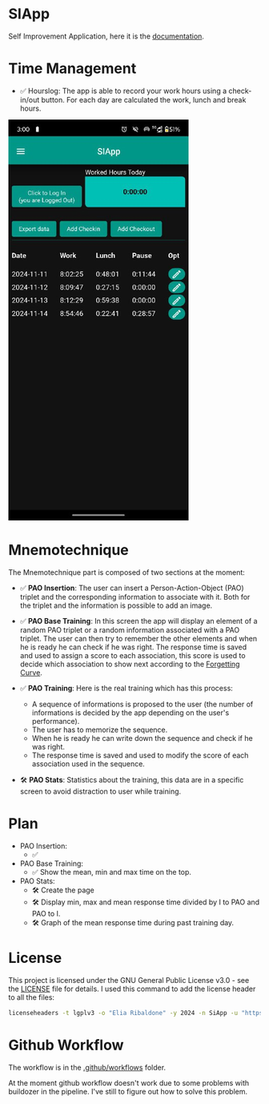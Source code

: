 <!--
Copyright (c) 2024 Elia Ribaldone.

This file is part of SiApp 
(see https://github.com/Elia1996/siapp).

This program is free software: you can redistribute it and/or modify
it under the terms of the GNU General Public License as published by
the Free Software Foundation, either version 3 of the License, or
(at your option) any later version.

This program is distributed in the hope that it will be useful,
but WITHOUT ANY WARRANTY; without even the implied warranty of
MERCHANTABILITY or FITNESS FOR A PARTICULAR PURPOSE.  See the
GNU General Public License for more details.

You should have received a copy of the GNU General Public License
along with this program. If not, see <http://www.gnu.org/licenses/>.-->
# SIApp
Self Improvement Application, here it is the [documentation](https://elia1996.github.io/siapp/).

# Time Management

- ✅ Hourslog:  The app is able to record your work hours using a check-in/out button.
 For each day are calculated the work, lunch and break hours.
 
 ![alt text](resources/image.png)


# Mnemotechnique
The Mnemotechnique part is composed of two sections at the moment:

- ✅ **PAO Insertion**: The user can insert a Person-Action-Object (PAO) triplet and the corresponding information to associate with it. Both for the triplet and the information is possible to add an image.
- ✅ **PAO Base Training**: In this screen the app will display an element of a random PAO triplet or a random information associated with a PAO triplet. The user can then try to remember the other elements and when he is ready he can check if he was right. The response time is saved and used to assign a score to each association, this score is used to decide which association to show next according to the [Forgetting Curve](https://en.wikipedia.org/wiki/Forgetting_curve).

- ✅ **PAO Training**: Here is the real training which has this process:
    - A sequence of informations is proposed to the user (the number of informations is decided by the app depending on the user's performance).
    - The user has to memorize the sequence.
    - When he is ready he can write down the sequence and check if he was right.
    - The response time is saved and used to modify the score of each association used in the sequence.

- 🛠️ **PAO Stats**: Statistics about the training, this data are in a specific screen to avoid distraction to user while training.

# Plan 
- PAO Insertion:
    - ✅ 
- PAO Base Training:
    - ✅ Show the mean, min and max time on the top. 
- PAO Stats:
    - 🛠️ Create the page
    - 🛠️ Display min, max and mean response time divided by I to PAO and PAO to I.
    - 🛠️ Graph of the mean response time during past training day.

# License
This project is licensed under the GNU General Public License v3.0 - see the [LICENSE](LICENSE) file for details.
I used this command to add the license header to all the files:
```bash
licenseheaders -t lgplv3 -o "Elia Ribaldone" -y 2024 -n SiApp -u "https://github.com/Elia1996/siapp" -d siapp
```

# Github Workflow

The workflow is in the [.github/workflows](.github/workflows) folder.

At the moment github workflow doesn't work due to some problems with buildozer in the pipeline. I've still to figure out how to solve this problem.